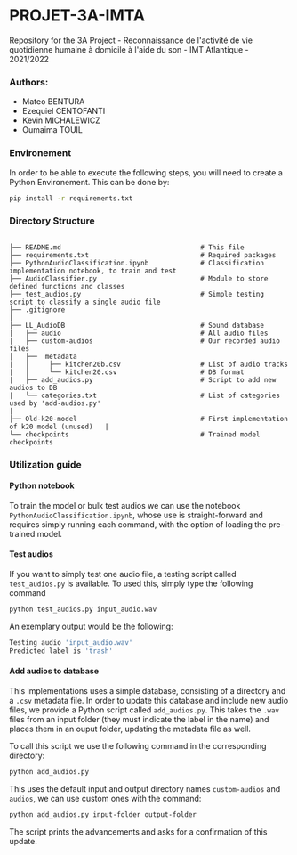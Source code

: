 # PROJET-3A-IMTA

Repository for the 3A Project - Reconnaissance de l'activité de vie quotidienne humaine à domicile à l'aide du son - IMT Atlantique - 2021/2022

### Authors:

<ul>
  <li>Mateo BENTURA</li>
  <li>Ezequiel CENTOFANTI</li>
  <li>Kevin MICHALEWICZ</li>
  <li>Oumaima TOUIL</li>
</ul>

### Environement 

In order to be able to execute the following steps, you will need to create a Python Environement.
This can be done by:

```bash
pip install -r requirements.txt
```

### Directory Structure

```

├── README.md                                   # This file
├── requirements.txt                            # Required packages
├── PythonAudioClassification.ipynb             # Classification implementation notebook, to train and test
├── AudioClassifier.py                          # Module to store defined functions and classes
├── test_audios.py                              # Simple testing script to classify a single audio file
├── .gitignore                                  
|
├── LL_AudioDB                                  # Sound database
|   ├── audio                                   # All audio files
|   ├── custom-audios                           # Our recorded audio files
│   ├──  metadata                                
|   │     ├── kitchen20b.csv                    # List of audio tracks 
|   │     └── kitchen20.csv                     # DB format
|   ├── add_audios.py                           # Script to add new audios to DB
|   └── categories.txt                          # List of categories used by 'add-audios.py'
|
├── Old-k20-model                               # First implementation of k20 model (unused)   |
└── checkpoints                                 # Trained model checkpoints
```

### Utilization guide
#### Python notebook
To train the model or bulk test audios we can use the notebook `PythonAudioClassification.ipynb`, whose use is straight-forward and requires simply running each command, with the option of loading the pre-trained model.

#### Test audios 
If you want to simply test one audio file, a testing script called `test_audios.py` is available. To used this, simply type the following command

```bash
python test_audios.py input_audio.wav
```

An exemplary output would be the following:

```bash
Testing audio 'input_audio.wav'
Predicted label is 'trash'
```

#### Add audios to database
This implementations uses a simple database, consisting of a directory and a `.csv` metadata file. In order to update this database and include new audio files, we provide a Python script called `add_audios.py`. This takes the `.wav` files from an input folder (they must indicate the label in the name) and places them in an ouput folder, updating the metadata file as well.

To call this script we use the following command in the corresponding directory:
```bash
python add_audios.py
```
This uses the default input and output directory names `custom-audios` and `audios`, we can use custom ones with the command:
```bash
python add_audios.py input-folder output-folder
```
The script prints the advancements and asks for a confirmation of this update.
